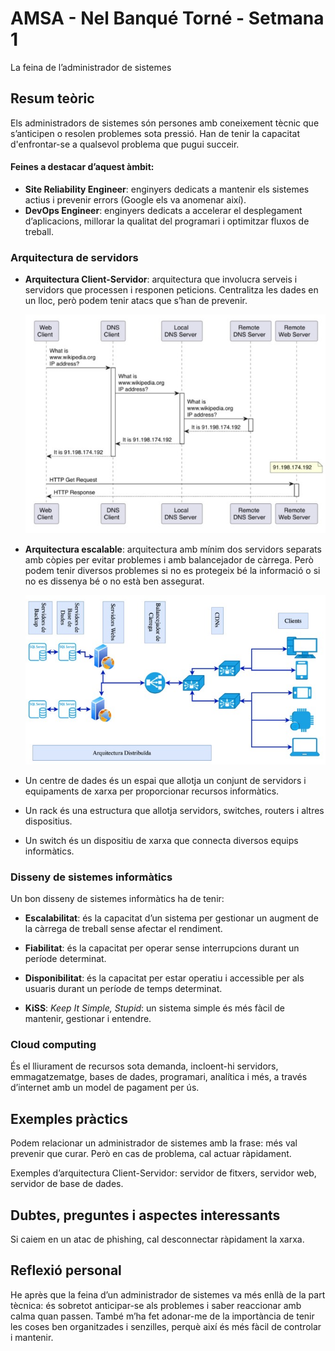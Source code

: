 # AMSA - Nel Banqué Torné - Setmana 1 
La feina de l’administrador de sistemes

## Resum teòric
Els administradors de sistemes són persones amb coneixement tècnic que s’anticipen o resolen problemes sota pressió. Han de tenir la capacitat d'enfrontar-se a qualsevol problema que pugui succeir.

#### Feines a destacar d’aquest àmbit:
- **Site Reliability Engineer**: enginyers dedicats a mantenir els sistemes actius i prevenir errors (Google els va anomenar així).
- **DevOps Engineer**: enginyers dedicats a accelerar el desplegament d’aplicacions, millorar la qualitat del programari i optimitzar fluxos de treball.

### Arquitectura de servidors
- **Arquitectura Client-Servidor**: arquitectura que involucra serveis i servidors que processen i responen peticions. Centralitza les dades en un lloc, però podem tenir atacs que s’han de prevenir.

    ![Imatge d'arquitectura client-servidor](client-servidor.png)

- **Arquitectura escalable**: arquitectura amb mínim dos servidors separats amb còpies per evitar problemes i amb balancejador de càrrega. Però podem tenir diversos problemes si no es protegeix bé la informació o si no es dissenya bé o no està ben assegurat.

    ![Imatge d'arquitectura escalable](escalable.png)

- Un centre de dades és un espai que allotja un conjunt de servidors i equipaments de xarxa per proporcionar recursos informàtics.
- Un rack és una estructura que allotja servidors, switches, routers i altres dispositius.
- Un switch és un dispositiu de xarxa que connecta diversos equips informàtics.

### Disseny de sistemes informàtics
Un bon disseny de sistemes informàtics ha de tenir:

- **Escalabilitat**: és la capacitat d’un sistema per gestionar un augment de la càrrega de treball sense afectar el rendiment.

- **Fiabilitat**: és la capacitat per operar sense interrupcions durant un període determinat.

- **Disponibilitat**: és la capacitat per estar operatiu i accessible per als usuaris durant un període de temps determinat.

- **KiSS**: *Keep It Simple, Stupid*: un sistema simple és més fàcil de mantenir, gestionar i entendre.

### Cloud computing
És el lliurament de recursos sota demanda, incloent-hi servidors, emmagatzematge, bases de dades, programari, analítica i més, a través d’internet amb un model de pagament per ús.

## Exemples pràctics
Podem relacionar un administrador de sistemes amb la frase: més val prevenir que curar. Però en cas de problema, cal actuar ràpidament.

Exemples d’arquitectura Client-Servidor: servidor de fitxers, servidor web, servidor de base de dades.

## Dubtes, preguntes i aspectes interessants
Si caiem en un atac de phishing, cal desconnectar ràpidament la xarxa.

## Reflexió personal
He après que la feina d’un administrador de sistemes va més enllà de la part tècnica: és sobretot anticipar-se als problemes i saber reaccionar amb calma quan passen. També m’ha fet adonar-me de la importància de tenir les coses ben organitzades i senzilles, perquè així és més fàcil de controlar i mantenir.
 
